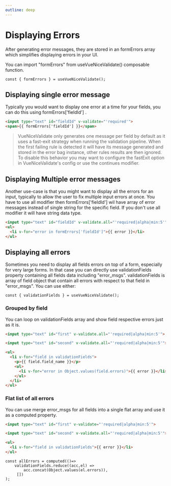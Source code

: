 ```yaml
---
outline: deep
---
```


# Displaying Errors
After generating error messages, they are stored in an formErrors array which simplifies displaying errors in your UI.

You can import "formErrors" from useVueNiceValidate() composable function.
```js-vue
const { formErrors } = useVueNiceValidate();
```

## Displaying single error message
Typically you would want to display one error at a time for your fields, you can do this using formErrors['fieldId'] .
```html
<input type="text" id="fieldId" v-validate="'required'">
<span>{{ formErrors['fieldId'] }}</span>
```
> VueNiceValidate only generates one message per field by default as it uses a fast-exit strategy when running the validation pipeline. When the first failing rule is detected it will have its message generated and stored in the error bag instance, other rules results are then ignored. To disable this behavior you may want to configure the fastExit option in VueNiceValidate's config or use the continues modifier.

## Displaying Multiple error messages
Another use-case is that you might want to display all the errors for an input, typically to allow the user to fix multiple input errors at once. You have to use all modifier then formErrors['fieldId'] wil have array of error messages instead of single string for the specific field. If you don't use all modifier it will have string data type.

```html
<input type="text" id="fieldId" v-validate.all="'required|alpha|min:5'">
<ul>
  <li v-for="error in formErrors['fieldId']">{{ error }}</li>
</ul>
```

## Displaying all errors
Sometimes you need to display all fields errors on top of a form, especially for very large forms. In that case you can directly use validationFields property containing all fields data including "error_msgs". validationFields is array of field object that contain all errors with respect to that field in "error_msgs". You can use either:
```js-vue
const { validationFields } = useVueNiceValidate();
```

### Grouped by field
You can loop on validationFields array and show field respective errors just as it is.
```html
<input type="text" id="first" v-validate.all="'required|alpha|min:5'">

<input type="text" id="second" v-validate.all="'required|alpha|min:5'">

<ul>
  <li v-for="field in validationFields">
	<p>{{ field.field_name }}</p>
    <ul>
      <li v-for="error in Object.values(field.errors)">{{ error }}</li>
    </ul>
  </li>
</ul>
```

### Flat list of all errors
You can use merge error_msgs for all fields into a single flat array and use it as a computed property.
```html
<input type="text" id="first" v-validate="'required|alpha|min:5'">

<input type="text" id="second" v-validate.all="'required|alpha|min:5'">

<ul>
  <li v-for="field in validationFields">{{ error }}</li>
</ul>
```
```js-vue
const allErrors = computed(()=>
	validationFields.reduce((acc,el) => 
		acc.concat(Object.values(el.errors)),
	 [])
);
```